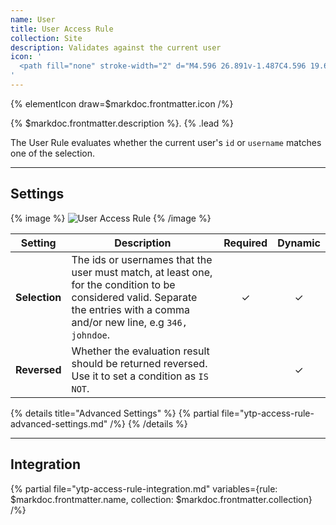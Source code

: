 ```yaml
---
name: User
title: User Access Rule
collection: Site
description: Validates against the current user
icon: '
  <path fill="none" stroke-width="2" d="M4.596 26.891v-1.487C4.596 19.697 9.292 15 15 15s10.404 4.697 10.404 10.404v1.487M15 15c3.261 0 5.945-2.684 5.945-5.945 0-3.262-2.684-5.946-5.945-5.946S9.055 5.793 9.055 9.055C9.055 12.316 11.739 15 15 15z"/>
'
---
```


{% elementIcon draw=$markdoc.frontmatter.icon /%}

{% $markdoc.frontmatter.description %}. {% .lead %}

The User Rule evaluates whether the current user's `id` or `username` matches one of the selection.

---

## Settings

{% image %}
![User Access Rule](/assets/ytp/access/rule-user.webp)
{% /image %}

| Setting | Description | Required | Dynamic |
| ------- | ----------- | :------: | :-----: |
| **Selection** | The ids or usernames that the user must match, at least one, for the condition to be considered valid. Separate the entries with a comma and/or new line, e.g `346, johndoe`. | &#x2713; | &#x2713; |
| **Reversed** | Whether the evaluation result should be returned reversed. Use it to set a condition as `IS NOT`. | | &#x2713; |

{% details title="Advanced Settings" %}
    {% partial file="ytp-access-rule-advanced-settings.md" /%}
{% /details %}

---

## Integration

{% partial file="ytp-access-rule-integration.md" variables={rule: $markdoc.frontmatter.name, collection: $markdoc.frontmatter.collection} /%}
